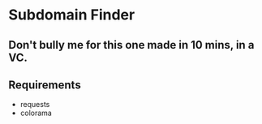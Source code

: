 # Subdomain Finder

## Don't bully me for this one made in 10 mins, in a VC.

## Requirements
* requests
* colorama

